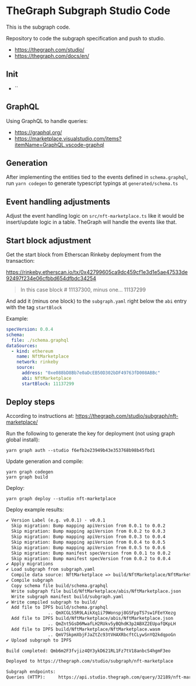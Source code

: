 # TheGraph Subgraph Studio Code

This is the subgraph code.

Repository to code the subgraph specification and push to studio.

- <https://thegraph.com/studio/>
- <https://thegraph.com/docs/en/>

## Init

- ``

## GraphQL

Using GraphQL to handle queries:

- <https://graphql.org/>
- <https://marketplace.visualstudio.com/items?itemName=GraphQL.vscode-graphql>

## Generation

After implementing the entities tied to the events defined in `schema.graphql`, run `yarn codegen` to generate typescript typings at `generated/schema.ts`

## Event handling adjustments

Adjust the event handling logic on `src/nft-marketplace.ts` like it would be insert/update logic in a table. TheGraph will handle the events like that.

## Start block adjustment

Get the start block from Etherscan Rinkeby deployment from the transaction:

<https://rinkeby.etherscan.io/tx/0x42799605ca9dc459cf1e3d1e5ae47533de92497f234e06cfbbd654dfbdc34254>

> In this case block # 11137300, minus one... 11137299

And add it (minus one block) to the `subgraph.yaml` right below the `abi` entry with the tag `startBlock`

Example:

```yaml
specVersion: 0.0.4
schema:
  file: ./schema.graphql
dataSources:
  - kind: ethereum
    name: NftMarketplace
    network: rinkeby
    source:
      address: "0xe088bD8Bb7e0aDcEB50D302bDF49763fD008ABBc"
      abi: NftMarketplace
      startBlock: 11137299
```

## Deploy steps

According to instructions at: <https://thegraph.com/studio/subgraph/nft-marketplace/>

Run the following to generate the key for deployment (not using graph global install):

```shell
yarn graph auth --studio f6efb2e23949b43e353768b98b45fbd1
```

Update generation and compile:

```shell
yarn graph codegen
yarn graph build
```

Deploy:

```shell
yarn graph deploy --studio nft-marketplace
```

Deploy example results:

```txt
✔ Version Label (e.g. v0.0.1) · v0.0.1
  Skip migration: Bump mapping apiVersion from 0.0.1 to 0.0.2
  Skip migration: Bump mapping apiVersion from 0.0.2 to 0.0.3
  Skip migration: Bump mapping apiVersion from 0.0.3 to 0.0.4
  Skip migration: Bump mapping apiVersion from 0.0.4 to 0.0.5
  Skip migration: Bump mapping apiVersion from 0.0.5 to 0.0.6
  Skip migration: Bump manifest specVersion from 0.0.1 to 0.0.2
  Skip migration: Bump manifest specVersion from 0.0.2 to 0.0.4
✔ Apply migrations
✔ Load subgraph from subgraph.yaml
  Compile data source: NftMarketplace => build/NftMarketplace/NftMarketplace.wasm
✔ Compile subgraph
  Copy schema file build/schema.graphql
  Write subgraph file build/NftMarketplace/abis/NftMarketplace.json
  Write subgraph manifest build/subgraph.yaml
✔ Write compiled subgraph to build/
  Add file to IPFS build/schema.graphql
                .. QmXCGLS5R9LAikXq1i79Wonspj8GSFppTS7sw1FEeYXezg
  Add file to IPFS build/NftMarketplace/abis/NftMarketplace.json
                .. QmZnt5GsD6MwafLH2RUkv5yBQhdK3p2ABXZ2EUpafQKpLH
  Add file to IPFS build/NftMarketplace/NftMarketplace.wasm
                .. QmV7SkpmXbjFJaZtZc93tVHAXRbcftCLywSnYQ2kdqpoGn
✔ Upload subgraph to IPFS

Build completed: Qmb6m2F3fvjiz4QY3ykD621RL1Fz7tV18anbcS4hgmF3eo

Deployed to https://thegraph.com/studio/subgraph/nft-marketplace

Subgraph endpoints:
Queries (HTTP):     https://api.studio.thegraph.com/query/32189/nft-marketplace/v0.0.1
```

